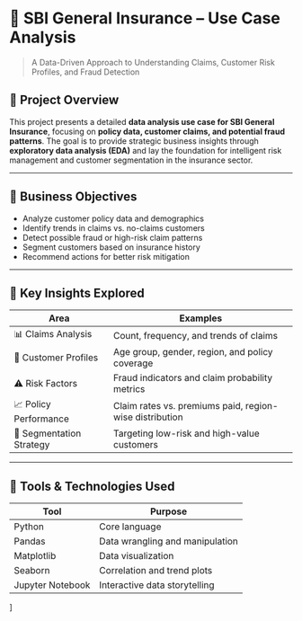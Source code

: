 
# 🏢 SBI General Insurance – Use Case Analysis

> A Data-Driven Approach to Understanding Claims, Customer Risk Profiles, and Fraud Detection

## 📌 Project Overview

This project presents a detailed **data analysis use case for SBI General Insurance**, focusing on **policy data, customer claims, and potential fraud patterns**. The goal is to provide strategic business insights through **exploratory data analysis (EDA)** and lay the foundation for intelligent risk management and customer segmentation in the insurance sector.

---

## 🎯 Business Objectives

- Analyze customer policy data and demographics
- Identify trends in claims vs. no-claims customers
- Detect possible fraud or high-risk claim patterns
- Segment customers based on insurance history
- Recommend actions for better risk mitigation

---

## 🧠 Key Insights Explored

| Area                     | Examples                                                  |
|--------------------------|-----------------------------------------------------------|
| 📊 Claims Analysis        | Count, frequency, and trends of claims                    |
| 👤 Customer Profiles      | Age group, gender, region, and policy coverage            |
| ⚠️ Risk Factors            | Fraud indicators and claim probability metrics            |
| 📈 Policy Performance     | Claim rates vs. premiums paid, region-wise distribution   |
| 🧩 Segmentation Strategy | Targeting low-risk and high-value customers               |

---

## 🧰 Tools & Technologies Used

| Tool            | Purpose                                |
|------------------|----------------------------------------|
| Python           | Core language                          |
| Pandas           | Data wrangling and manipulation        |
| Matplotlib       | Data visualization                     |
| Seaborn          | Correlation and trend plots            |
| Jupyter Notebook | Interactive data storytelling          |

]

